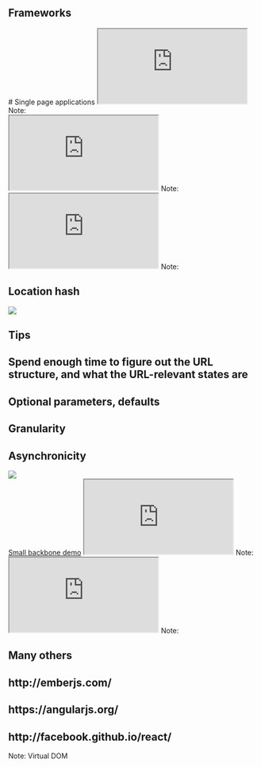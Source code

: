 <section data-background="" class="chapter">
<h1>Frameworks</h1>
</section>



<section data-background="">
# Single page applications
<iframe class="full" src="http://en.wikipedia.org/wiki/Single-page_application"></iframe>
Note:
</section>



<section data-background="">
<iframe class="full" src="http://backbonejs.org"></iframe>
Note:
</section>




<section data-background="">
<iframe class="full" src="http://underscorejs.org/"></iframe>
Note:
</section>



<section data-background="">
<h1>Location hash</h1>
<img src="assets/integration/backbone-hash.png">
</section>



<section data-background="" class="large">
<h1>Tips</h1>
<h2>Spend enough time to figure out the URL structure, and what the URL-relevant states are</h2>
<h2>Optional parameters, defaults</h2>
<h2>Granularity</h2>
<h2>Asynchronicity</h2>
</section>



<section data-background="">
<img src="assets/integration/excellence-map.png">
</section>



<section data-background="">
<a href="http://localhost:8001">Small backbone demo</a>
<iframe class="full" src="http://localhost:8001"></iframe>
Note:
</section>



<section data-background="">
<iframe class="full" src="http://marionettejs.com/"></iframe>
Note:
</section>



<section data-background="" class="large">
<h1>Many others</h1>
<h2>http://emberjs.com/</h2>
<h2>https://angularjs.org/</h2>
<h2>http://facebook.github.io/react/</h2>

Note:
Virtual DOM
</section>